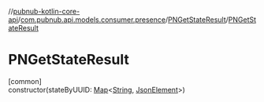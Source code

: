 //[pubnub-kotlin-core-api](../../../index.md)/[com.pubnub.api.models.consumer.presence](../index.md)/[PNGetStateResult](index.md)/[PNGetStateResult](-p-n-get-state-result.md)

# PNGetStateResult

[common]\
constructor(stateByUUID: [Map](https://kotlinlang.org/api/latest/jvm/stdlib/kotlin-stdlib/kotlin.collections/-map/index.html)&lt;[String](https://kotlinlang.org/api/latest/jvm/stdlib/kotlin-stdlib/kotlin/-string/index.html), [JsonElement](../../com.pubnub.api/-json-element/index.md)&gt;)
